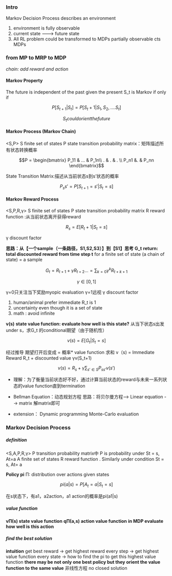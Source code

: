 ### Intro
Markov Decision Process describes an environment
1. environment is fully observable
2. current state ---> future state
3. All RL problem could be transformed to MDPs
partially observable
cts MDPs

### from MP to MRP to MDP 
*chain: add reward and action*
#### Markov Property
The future is independent of the past given the present
S_t is Markov if only if 
```math
P[S_{t+1} | S_t ] = P[S_t+1 | S_1, S_2,....S_t]
```
```math
S_t could orient the future
```
#### Markov Process (Markov Chain)
<S,P>
S finite set of states
P state transition probability matrix：矩阵描述所有状态转换概率
```math
P =
\begin{bmatrix}
 P_11 & ... & P_1n\\
 .      & .  & .    \\
 P_n1 &.   & P_nn    
\end{bmatrix}
```
State Transition Matrix:描述从当前状态s到s’状态的概率
```math
P_ss' = P[S_{t+1} = s' | S_t= s]
```
#### Markov Reward Process
<S,P,R,γ>
S finite set of states
P state transition probability matrix
R reward function :从当前状态离开获得reward
```math
R_s = E[R_t+1 | S_t = s]
```
γ discount factor


**思路：从【一个sample（一条路径，S1,S2,S3）】到【S1】思考**
**G_t** **return: total discounted reward from time step t**
for a finite set of state (a chain of state) = a sample 
```math
G_t = R_{t+1} + γR_{t+2} ... = \sum_{k = 0} \gamma^k R_{t+k+1}
```
```math
γ \in [0,1]
```

γ=0只关注当下奖励myopic evaluation
γ=1远视
γ discount factor 
1. human/animal prefer immediate R_t is 1
2. uncertainty even though it is a set of state
3. math : avoid infinite

**v(s)** **state value function: evaluate how well is this state?**
从当下状态s出发under s，求G_t 的conditional期望（由于随机性）
```math
v(s) = E[G_t | S_t = s]
```
经过推导
期望打开后变成 = 概率* value function 求和
v（s) = Immediate Reward R_t + discounted value γv(S_t+1)
```math
v(s) = R_s + γ \sum_{s' \in S}P_{ss'}v(s')
```
* 理解：为了衡量当前状态好不好，通过计算当前状态的reward与未来一系列状态的value function直到termination

* Bellman Equation：动态规划方程
思路：将贝尔曼方程--> Linear equation --> matrix
解matrix即可

* extension：
Dynamic programming
Monte-Carlo evaluation

### Markov Decision Process
##### definition
<S,A,P,R,γ>
P transition probability matrix中 P is probability under St = s, At=a
A finite set of states
R reward function . Similarly under condition St = s, At= a

**Policy pi** 
Π: distribution over actions given states 
```math
pi(a|s) =P[A_t = a|S_t = s]
```
在s状态下，有a1，a2action，a1 action的概率是pi(a1|s)
##### value function
**vΠ(s) state value function**
**qΠ(a,s) action value function** **in MDP evaluate how well is this action**

##### find the best solution
**intuition** 
get best reward -> get highest reward every step -> get highest value function every state -> how to find the pi to get this highest value function
**there may be not only one best policy but they orient the value function to the same value**
非线性方程 no closed solution



